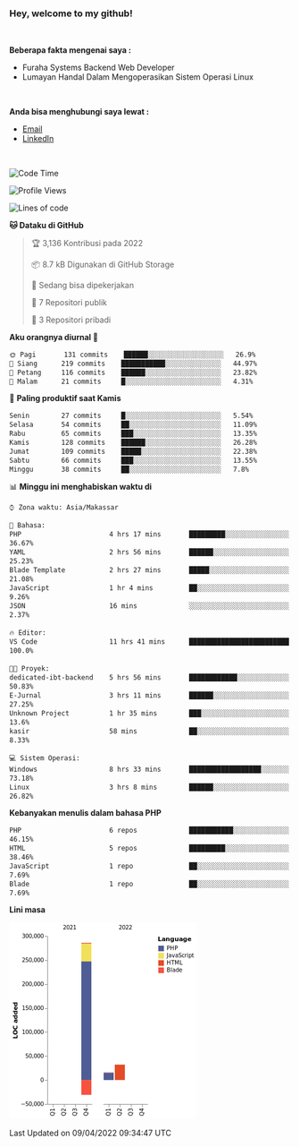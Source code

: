 <h3>Hey, welcome to my github!</h3>

<br>

<p><strong>Beberapa fakta mengenai saya :</strong></p>

<ul>
  <li>Furaha Systems Backend Web Developer</li>
  <li>Lumayan Handal Dalam Mengoperasikan Sistem Operasi Linux</li>
</ul>

<br>

<p><strong>Anda bisa menghubungi saya lewat :</strong></p>

<ul>
  <li><a href="mailto:renaldiapriyanto419@gmail.com">Email</a></li>
  <li><a href="https://www.linkedin.com/in/renaldi-kadang-314314206/">LinkedIn</a></li>
</ul>

<br>

<!--START_SECTION:waka-->
![Code Time](http://img.shields.io/badge/Code%20Time-65%20hrs%2027%20mins-blue)

![Profile Views](http://img.shields.io/badge/Profil%20dilihat-2-blue)

![Lines of code](https://img.shields.io/badge/Sejak%20Hello%20World%20aku%20telah%20menulis-303%20Thousand%20baris%20kode-blue)

**🐱 Dataku di GitHub** 

> 🏆 3,136 Kontribusi pada 2022
 > 
> 📦 8.7 kB Digunakan di GitHub Storage 
 > 
> 💼 Sedang bisa dipekerjakan
 > 
> 📜 7 Repositori publik 
 > 
> 🔑 3 Repositori pribadi  
 > 
**Aku orangnya diurnal 🐤** 

```text
🌞 Pagi       131 commits    ██████░░░░░░░░░░░░░░░░░░░   26.9% 
🌆 Siang      219 commits    ███████████░░░░░░░░░░░░░░   44.97% 
🌃 Petang     116 commits    ██████░░░░░░░░░░░░░░░░░░░   23.82% 
🌙 Malam      21 commits     █░░░░░░░░░░░░░░░░░░░░░░░░   4.31%

```
📅 **Paling produktif saat Kamis** 

```text
Senin        27 commits     █░░░░░░░░░░░░░░░░░░░░░░░░   5.54% 
Selasa       54 commits     ██░░░░░░░░░░░░░░░░░░░░░░░   11.09% 
Rabu         65 commits     ███░░░░░░░░░░░░░░░░░░░░░░   13.35% 
Kamis        128 commits    ██████░░░░░░░░░░░░░░░░░░░   26.28% 
Jumat        109 commits    █████░░░░░░░░░░░░░░░░░░░░   22.38% 
Sabtu        66 commits     ███░░░░░░░░░░░░░░░░░░░░░░   13.55% 
Minggu       38 commits     ██░░░░░░░░░░░░░░░░░░░░░░░   7.8%

```


📊 **Minggu ini menghabiskan waktu di** 

```text
⌚︎ Zona waktu: Asia/Makassar

💬 Bahasa: 
PHP                      4 hrs 17 mins       █████████░░░░░░░░░░░░░░░░   36.67% 
YAML                     2 hrs 56 mins       ██████░░░░░░░░░░░░░░░░░░░   25.23% 
Blade Template           2 hrs 27 mins       █████░░░░░░░░░░░░░░░░░░░░   21.08% 
JavaScript               1 hr 4 mins         ██░░░░░░░░░░░░░░░░░░░░░░░   9.26% 
JSON                     16 mins             ░░░░░░░░░░░░░░░░░░░░░░░░░   2.37%

🔥 Editor: 
VS Code                  11 hrs 41 mins      █████████████████████████   100.0%

🐱‍💻 Proyek: 
dedicated-ibt-backend    5 hrs 56 mins       ████████████░░░░░░░░░░░░░   50.83% 
E-Jurnal                 3 hrs 11 mins       ██████░░░░░░░░░░░░░░░░░░░   27.25% 
Unknown Project          1 hr 35 mins        ███░░░░░░░░░░░░░░░░░░░░░░   13.6% 
kasir                    58 mins             ██░░░░░░░░░░░░░░░░░░░░░░░   8.33%

💻 Sistem Operasi: 
Windows                  8 hrs 33 mins       ██████████████████░░░░░░░   73.18% 
Linux                    3 hrs 8 mins        ██████░░░░░░░░░░░░░░░░░░░   26.82%

```

**Kebanyakan menulis dalam bahasa PHP** 

```text
PHP                      6 repos             ███████████░░░░░░░░░░░░░░   46.15% 
HTML                     5 repos             █████████░░░░░░░░░░░░░░░░   38.46% 
JavaScript               1 repo              ██░░░░░░░░░░░░░░░░░░░░░░░   7.69% 
Blade                    1 repo              ██░░░░░░░░░░░░░░░░░░░░░░░   7.69%

```


**Lini masa**

![Chart not found](https://raw.githubusercontent.com/Sylent-Sys/Sylent-Sys/main/charts/bar_graph.png) 


 Last Updated on 09/04/2022 09:34:47 UTC
<!--END_SECTION:waka-->
